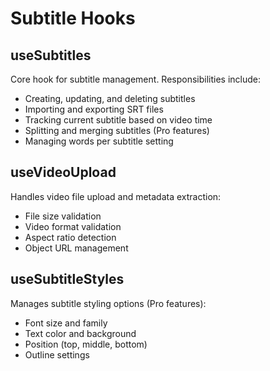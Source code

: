 # Subtitle Hooks

## useSubtitles

Core hook for subtitle management. Responsibilities include:

- Creating, updating, and deleting subtitles
- Importing and exporting SRT files
- Tracking current subtitle based on video time
- Splitting and merging subtitles (Pro features)
- Managing words per subtitle setting

## useVideoUpload

Handles video file upload and metadata extraction:

- File size validation
- Video format validation
- Aspect ratio detection
- Object URL management

## useSubtitleStyles

Manages subtitle styling options (Pro features):

- Font size and family
- Text color and background
- Position (top, middle, bottom)
- Outline settings
